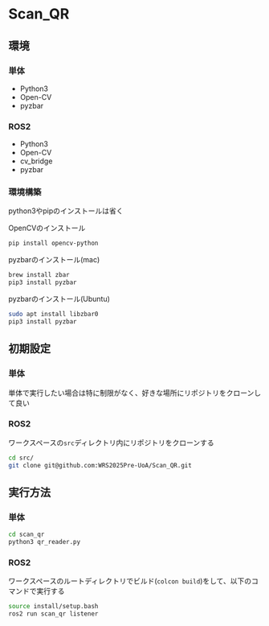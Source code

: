 # Scan_QR

## 環境

### 単体
- Python3
- Open-CV
- pyzbar

### ROS2
- Python3
- Open-CV
- cv_bridge
- pyzbar

### 環境構築
python3やpipのインストールは省く

OpenCVのインストール
```bash
pip install opencv-python
```

pyzbarのインストール(mac)
```bash
brew install zbar
pip3 install pyzbar
```

pyzbarのインストール(Ubuntu)
```bash
sudo apt install libzbar0
pip3 install pyzbar
```

## 初期設定
### 単体
単体で実行したい場合は特に制限がなく、好きな場所にリポジトリをクローンして良い

### ROS2
ワークスペースの`src`ディレクトリ内にリポジトリをクローンする
```bash
cd src/
git clone git@github.com:WRS2025Pre-UoA/Scan_QR.git
```

## 実行方法

### 単体
```bash
cd scan_qr
python3 qr_reader.py
```

### ROS2
ワークスペースのルートディレクトリでビルド(`colcon build`)をして、以下のコマンドで実行する

```bash
source install/setup.bash
ros2 run scan_qr listener
```